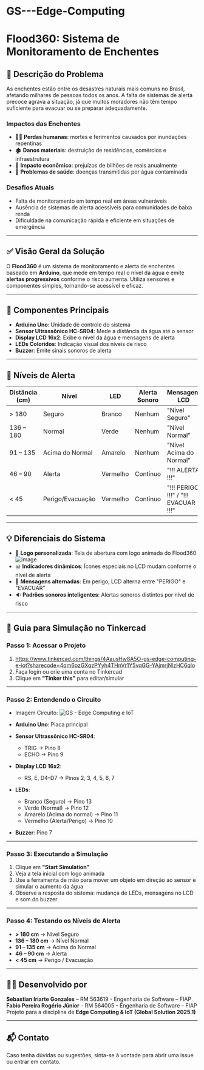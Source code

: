 # GS---Edge-Computing

# Flood360: Sistema de Monitoramento de Enchentes

## 🌊 Descrição do Problema

As enchentes estão entre os desastres naturais mais comuns no Brasil, afetando milhares de pessoas todos os anos. A falta de sistemas de alerta precoce agrava a situação, já que muitos moradores não têm tempo suficiente para evacuar ou se preparar adequadamente.

### Impactos das Enchentes
- 🧍‍♂️ **Perdas humanas**: mortes e ferimentos causados por inundações repentinas  
- 🏚️ **Danos materiais**: destruição de residências, comércios e infraestrutura  
- 💸 **Impacto econômico**: prejuízos de bilhões de reais anualmente  
- 🦠 **Problemas de saúde**: doenças transmitidas por água contaminada  

### Desafios Atuais
- Falta de monitoramento em tempo real em áreas vulneráveis  
- Ausência de sistemas de alerta acessíveis para comunidades de baixa renda  
- Dificuldade na comunicação rápida e eficiente em situações de emergência  

---

## ✅ Visão Geral da Solução

O **Flood360** é um sistema de monitoramento e alerta de enchentes baseado em **Arduino**, que mede em tempo real o nível da água e emite **alertas progressivos** conforme o risco aumenta. Utiliza sensores e componentes simples, tornando-se acessível e eficaz.

---

## 🔧 Componentes Principais

- **Arduino Uno**: Unidade de controle do sistema  
- **Sensor Ultrassônico HC-SR04**: Mede a distância da água até o sensor  
- **Display LCD 16x2**: Exibe o nível da água e mensagens de alerta  
- **LEDs Coloridos**: Indicação visual dos níveis de risco  
- **Buzzer**: Emite sinais sonoros de alerta  

---

## 🚦 Níveis de Alerta

| Distância (cm) | Nível               | LED     | Alerta Sonoro     | Mensagem LCD                     |
|----------------|---------------------|---------|--------------------|----------------------------------|
| > 180          | Seguro              | Branco  | Nenhum             | "Nível Seguro"                   |
| 136 – 180      | Normal              | Verde   | Nenhum             | "Nível Normal"                   |
| 91 – 135       | Acima do Normal     | Amarelo | Nenhum             | "Nível Acima do Normal"          |
| 46 – 90        | Alerta              | Vermelho| Contínuo           | "!!! ALERTA !!!"                 |
| < 45           | Perigo/Evacuação    | Vermelho| Contínuo           | "!!! PERIGO !!!" / "!!! EVACUAR !!!" |

---

## 💡 Diferenciais do Sistema

- 🎨 **Logo personalizada**: Tela de abertura com logo animada do Flood360  ![image](https://github.com/user-attachments/assets/8af0bb0e-db68-47d6-b9d8-dfdece083ca9)
- 📊 **Indicadores dinâmicos**: Ícones especiais no LCD mudam conforme o nível de alerta  
- 🔁 **Mensagens alternadas**: Em perigo, LCD alterna entre "PERIGO" e "EVACUAR"  
- 🔉 **Padrões sonoros inteligentes**: Alertas sonoros distintos por nível de risco  

---

## 🧪 Guia para Simulação no Tinkercad

### Passo 1: Acessar o Projeto
1. https://www.tinkercad.com/things/4AausHw8A5O-gs-edge-computing-e-iot?sharecode=4qm6pzGXqzPYyh4THnVr1Y5vqGG-YAjmrjNlzHC6qlo
2. Faça login ou crie uma conta no Tinkercad  
3. Clique em **"Tinker this"** para editar/simular

---

### Passo 2: Entendendo o Circuito

- Imagem Circuito: ![GS - Edge Computing e IoT](https://github.com/user-attachments/assets/900d8555-bcdb-4fea-ab0c-099d807cbbe9)

- **Arduino Uno**: Placa principal  
- **Sensor Ultrassônico HC-SR04**:  
  - TRIG → Pino 8  
  - ECHO → Pino 9  
- **Display LCD 16x2**:  
  - RS, E, D4–D7 → Pinos 2, 3, 4, 5, 6, 7  
- **LEDs**:  
  - Branco (Seguro) → Pino 13  
  - Verde (Normal) → Pino 12  
  - Amarelo (Acima do normal) → Pino 11  
  - Vermelho (Alerta/Perigo) → Pino 10  
- **Buzzer**: Pino 7  



---

### Passo 3: Executando a Simulação

1. Clique em **"Start Simulation"**  
2. Veja a tela inicial com logo animada  
3. Use a ferramenta de mão para mover um objeto em direção ao sensor e simular o aumento da água  
4. Observe a resposta do sistema: mudança de LEDs, mensagens no LCD e som do buzzer  

---

### Passo 4: Testando os Níveis de Alerta

- **> 180 cm** → Nível Seguro  
- **136 – 180 cm** → Nível Normal  
- **91 – 135 cm** → Acima do Normal  
- **46 – 90 cm** → Alerta  
- **< 45 cm** → Perigo / Evacuação  


---

## 👨‍🔬 Desenvolvido por

**Sebastian Iriarte Gonzales** – RM 563619 - Engenharia de Software – FIAP  
**Fabio Pereira Rogério Júnior** - RM 564005 - Engenharia de Software – FIAP  
Projeto para a disciplina de **Edge Computing & IoT (Global Solution 2025.1)**  

---

## 📬 Contato

Caso tenha dúvidas ou sugestões, sinta-se à vontade para abrir uma issue ou entrar em contato.


